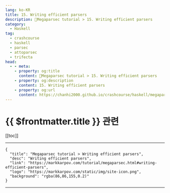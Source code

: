 ```yaml
---
lang: ko-KR
title: 15. Writing efficient parsers
description: 🐑Megaparsec tutorial > 15. Writing efficient parsers
category:
  - Haskell
tag: 
  - crashcourse
  - haskell
  - parsec
  - attoparsec
  - trifecta
head:
  - - meta:
    - property: og:title
      content: 🐑Megaparsec tutorial > 15. Writing efficient parsers
    - property: og:description
      content: 15. Writing efficient parsers
    - property: og:url
      content: https://chanhi2000.github.io/crashcourse/haskell/megaparsec/15.html
---
```


# {{ $frontmatter.title }} 관련

[[toc]]

---

```component VPCard
{
  "title": "Megaparsec tutorial > Writing efficient parsers",
  "desc": "Writing efficient parsers",
  "link": "https://markkarpov.com/tutorial/megaparsec.html#writing-efficient-parsers",
  "logo": "https://markkarpov.com/static/img/site-icon.png",
  "background": "rgba(86,86,155,0.2)"
}
```

---
